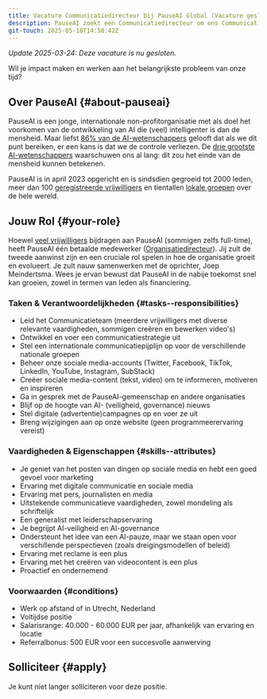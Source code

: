 ```yaml
---
title: Vacature Communicatiedirecteur bij PauseAI Global (Vacature gesloten)
description: PauseAI zoekt een Communicatiedirecteur om ons Communicatieteam en sociale media-accounts te leiden. Werk op afstand of in Utrecht, Nederland.
git-touch: 2025-05-18T14:58:42Z
---
```

_Update 2025-03-24: Deze vacature is nu gesloten._

Wil je impact maken en werken aan het belangrijkste probleem van onze tijd?

## Over PauseAI {#about-pauseai}

PauseAI is een jonge, internationale non-profitorganisatie met als doel het voorkomen van de ontwikkeling van AI die (veel) intelligenter is dan de mensheid.
Maar liefst [86% van de AI-wetenschappers](https://wiki.aiimpacts.org/ai_timelines/predictions_of_human-level_ai_timelines/ai_timeline_surveys/2023_expert_survey_on_progress_in_ai) gelooft dat als we dit punt bereiken, er een kans is dat we de controle verliezen.
De [drie grootste AI-wetenschappers](https://twitter.com/PauseAI/status/1734641804245455017) waarschuwen ons al lang: dit zou het einde van de mensheid kunnen betekenen.

PauseAI is in april 2023 opgericht en is sindsdien gegroeid tot 2000 leden, meer dan 100 [geregistreerde vrijwilligers](/people) en tientallen [lokale groepen](/communities) over de hele wereld.

## Jouw Rol {#your-role}

Hoewel [veel vrijwilligers](/people) bijdragen aan PauseAI (sommigen zelfs full-time), heeft PauseAI één betaalde medewerker ([Organisatiedirecteur](/2024-vacancy-organizing-director)).
Jij zult de tweede aanwinst zijn en een cruciale rol spelen in hoe de organisatie groeit en evolueert.
Je zult nauw samenwerken met de oprichter, Joep Meindertsma.
Wees je ervan bewust dat PauseAI in de nabije toekomst snel kan groeien, zowel in termen van leden als financiering.

### Taken & Verantwoordelijkheden {#tasks--responsibilities}

- Leid het Communicatieteam (meerdere vrijwilligers met diverse relevante vaardigheden, sommigen creëren en bewerken video's)
- Ontwikkel en voer een communicatiestrategie uit
- Stel een internationale communicatiepijplijn op voor de verschillende nationale groepen
- Beheer onze sociale media-accounts (Twitter, Facebook, TikTok, LinkedIn, YouTube, Instagram, SubStack)
- Creëer sociale media-content (tekst, video) om te informeren, motiveren en inspireren
- Ga in gesprek met de PauseAI-gemeenschap en andere organisaties
- Blijf op de hoogte van AI- (veiligheid, governance) nieuws
- Stel digitale (advertentie)campagnes op en voer ze uit
- Breng wijzigingen aan op onze website (geen programmeerervaring vereist)

### Vaardigheden & Eigenschappen {#skills--attributes}

- Je geniet van het posten van dingen op sociale media en hebt een goed gevoel voor marketing
- Ervaring met digitale communicatie en sociale media
- Ervaring met pers, journalisten en media
- Uitstekende communicatieve vaardigheden, zowel mondeling als schriftelijk
- Een generalist met leiderschapservaring
- Je begrijpt AI-veiligheid en AI-governance
- Ondersteunt het idee van een AI-pauze, maar we staan open voor verschillende perspectieven (zoals dreigingsmodellen of beleid)
- Ervaring met reclame is een plus
- Ervaring met het creëren van videocontent is een plus
- Proactief en ondernemend

### Voorwaarden {#conditions}

- Werk op afstand of in Utrecht, Nederland
- Voltijdse positie
- Salarisrange: 40.000 - 60.000 EUR per jaar, afhankelijk van ervaring en locatie
- Referralbonus: 500 EUR voor een succesvolle aanwerving

## Solliciteer {#apply}

Je kunt niet langer solliciteren voor deze positie.